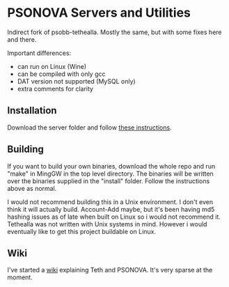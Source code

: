 PSONOVA Servers and Utilities
=============================

Indirect fork of psobb-tethealla.
Mostly the same, but with some fixes here and there.

Important differences:
- can run on Linux (Wine)
- can be compiled with only gcc
- DAT version not supported (MySQL only)
- extra comments for clarity

Installation
------------
Download the server folder and follow [these instructions](https://www.pioneer2.net/community/threads/tethealla-server-setup-instructions.1/).

Building
--------
If you want to build your own binaries, download the whole repo and run "make" in MingGW in the top level directory.
The binaries will be written over the binaries supplied in the "install" folder.  Follow the instructions above as normal.

I would not recommend building this in a Unix environment.  I don't even think it will actually build.  Account-Add maybe, but it's been having md5 hashing issues as of late when built on Linux so i would not recommend it.  Tethealla was not written with Unix systems in mind.  However i would eventually like to get this project buildable on Linux.

Wiki
----
I've started a [wiki](github.com/gatchi/PSONOVA-Server/wiki) explaining Teth and PSONOVA.  It's very sparse at the moment.
